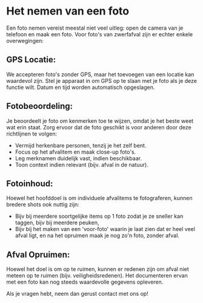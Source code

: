 # Het nemen van een foto

Een foto nemen vereist meestal niet veel uitleg: open de camera van je telefoon en maak een foto. Voor foto's van zwerfafval zijn er echter enkele overwegingen:

## GPS Locatie:
We accepteren foto's zonder GPS, maar het toevoegen van een locatie kan waardevol zijn. Stel je apparaat in om GPS op te slaan met je foto als je deze functie wilt. Datum en tijd worden automatisch opgeslagen.

## Fotobeoordeling:
Je beoordeelt je foto om kenmerken toe te wijzen, omdat je het beste weet wat erin staat. Zorg ervoor dat de foto geschikt is voor anderen door deze richtlijnen te volgen:

- Vermijd herkenbare personen, tenzij je het zelf bent.
- Focus op het afvalitem en maak close-up foto's.
- Leg merknamen duidelijk vast, indien beschikbaar.
- Toon context indien relevant (bijv. afval in de natuur).

## Fotoinhoud:
Hoewel het hoofddoel is om individuele afvalitems te fotograferen, kunnen bredere shots ook nuttig zijn:

- Bijv bij meerdere soortgelijke items op 1 foto zodat je ze sneller kan taggen, bijv bij meerdere peuken,
- Bijv bij het maken van een 'voor-foto' waarin je laat zien dat er heel veel afval ligt, en na het opruimen maak je nog zo'n foto, zonder afval.

## Afval Opruimen:
Hoewel het doel is om op te ruimen, kunnen er redenen zijn om afval niet meteen op te ruimen (bijv. veiligheidsredenen). Het documenteren ervan met een foto kan nog steeds waardevolle gegevens opleveren.

Als je vragen hebt, neem dan gerust contact met ons op!
